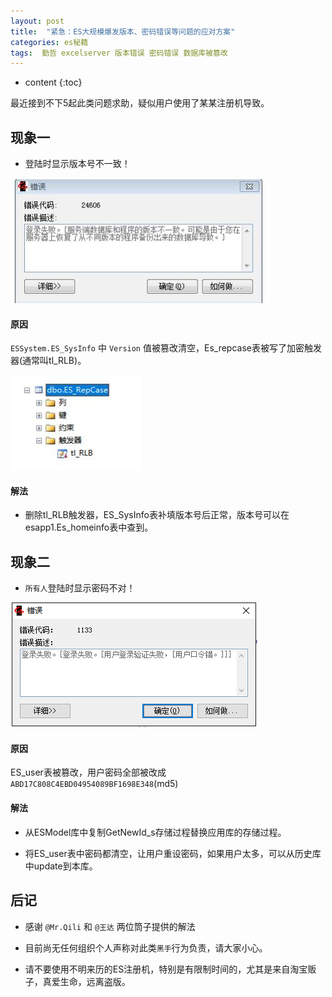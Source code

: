 ```yaml
---
layout: post
title:  "紧急：ES大规模爆发版本、密码错误等问题的应对方案"
categories: es秘籍
tags:  勤哲 excelserver 版本错误 密码错误 数据库被篡改
---
```


* content
{:toc}

最近接到不下5起此类问题求助，疑似用户使用了某某注册机导致。

## 现象一
* 登陆时显示版本号不一致！

![](/img/1.3.64-1.jpg)

#### 原因
`ESSystem.ES_SysInfo` 中 `Version` 值被篡改清空，Es_repcase表被写了加密触发器(通常叫tl_RLB)。

![](/img/1.3.64-2.jpg)

#### 解法
* 删除tl_RLB触发器，ES_SysInfo表补填版本号后正常，版本号可以在esapp1.Es_homeinfo表中查到。

## 现象二
* `所有人`登陆时显示密码不对！

![](/img/1.3.64-3.png)

#### 原因
ES_user表被篡改，用户密码全部被改成`ABD17C808C4EBD04954089BF1698E348`(md5)

#### 解法
* 从ESModel库中复制GetNewId_s存储过程替换应用库的存储过程。

* 将ES_user表中密码都清空，让用户重设密码，如果用户太多，可以从历史库中update到本库。

## 后记
* 感谢 `@Mr.Qili` 和 `@王达` 两位筒子提供的解法

* 目前尚无任何组织个人声称对此类`黑手`行为负责，请大家小心。

* 请不要使用不明来历的ES注册机，特别是有限制时间的，尤其是来自淘宝贩子，真爱生命，远离盗版。